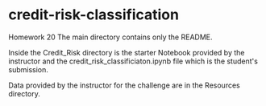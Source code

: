 # credit-risk-classification
Homework 20
The main directory contains only the README.

Inside the Credit_Risk directory is the starter Notebook provided by the instructor and the credit_risk_classificiaton.ipynb file which is the student's submission.

Data provided by the instructor for the challenge are in the Resources directory.
